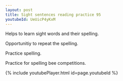 ```yaml
---
layout: post
title: Sight sentences reading practice 95
youtubeId: UeUicP4yKxM
---
```

 
 
Helps to learn sight words and their spelling.

Opportunitiy to repeat the spelling. 

Practice spelling. 
 
Practice for spelling bee competitions. 
 
{% include youtubePlayer.html id=page.youtubeId %}
 
 
